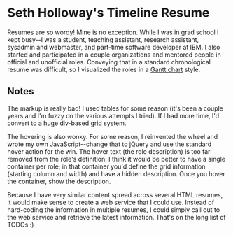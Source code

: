 # Seth Holloway's Timeline Resume

Resumes are so wordy! Mine is no exception. While I was in grad school I kept busy--I was a student, teaching assistant, research assistant, sysadmin and webmaster, and part-time software developer at IBM. I also started and participated in a couple organizations and mentored people in official and unofficial roles. Conveying that in a standard chronological resume was difficult, so I visualized the roles in a [Gantt chart](http://en.wikipedia.org/wiki/Gantt_chart) style.

## Notes

The markup is really bad! I used tables for some reason (it's been a couple years and I'm fuzzy on the various attempts I tried). If I had more time, I'd convert to a huge div-based grid system. 

The hovering is also wonky. For some reason, I reinvented the wheel and wrote my own JavaScript--change that to jQuery and use the standard hover action for the win. The hover text (the role description) is too far removed from the role's definition. I think it would be better to have a single container per role; in that container you'd define the grid information (starting column and width) and have a hidden description. Once you hover the container, show the description.

Because I have very similar content spread across several HTML resumes, it would make sense to create a web service that I could use. Instead of hard-coding the information in multiple resumes, I could simply call out to the web service and retrieve the latest information. That's on the long list of TODOs :)

